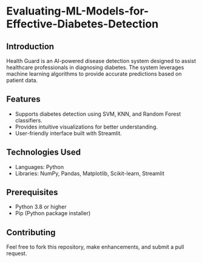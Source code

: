 # Evaluating-ML-Models-for-Effective-Diabetes-Detection

## Introduction
Health Guard is an AI-powered disease detection system designed to assist healthcare professionals in diagnosing diabetes. The system leverages machine learning algorithms to provide accurate predictions based on patient data.

## Features
- Supports diabetes detection using SVM, KNN, and Random Forest classifiers.
- Provides intuitive visualizations for better understanding.
- User-friendly interface built with Streamlit.

## Technologies Used
- Languages: Python
- Libraries: NumPy, Pandas, Matplotlib, Scikit-learn, Streamlit

## Prerequisites
- Python 3.8 or higher
- Pip (Python package installer)

## Contributing
Feel free to fork this repository, make enhancements, and submit a pull request.

